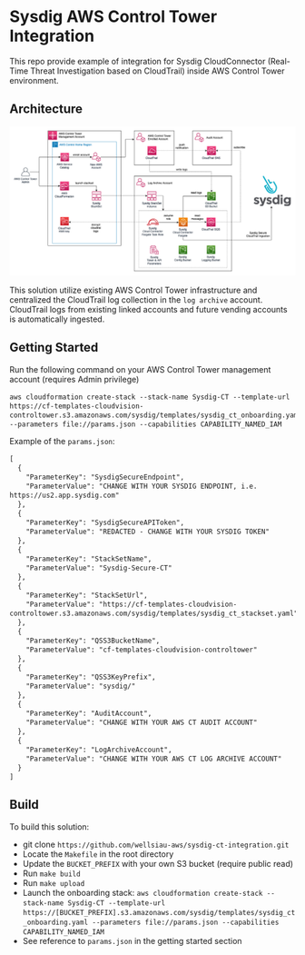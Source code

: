 # Sysdig AWS Control Tower Integration

This repo provide example of integration for Sysdig CloudConnector (Real-Time Threat Investigation based on CloudTrail) inside AWS Control Tower environment.

## Architecture

![Architecture Diagram](sysdig-ct-architecture.png)

This solution utilize existing AWS Control Tower infrastructure and centralized the CloudTrail log collection in the `log archive` account. CloudTrail logs from existing linked accounts and future vending accounts is automatically ingested.

## Getting Started 

Run the following command on your AWS Control Tower management account (requires Admin privilege)

```
aws cloudformation create-stack --stack-name Sysdig-CT --template-url https://cf-templates-cloudvision-controltower.s3.amazonaws.com/sysdig/templates/sysdig_ct_onboarding.yaml --parameters file://params.json --capabilities CAPABILITY_NAMED_IAM
```

Example of the `params.json`:

```
[
  {
    "ParameterKey": "SysdigSecureEndpoint",
    "ParameterValue": "CHANGE WITH YOUR SYSDIG ENDPOINT, i.e. https://us2.app.sysdig.com"
  }, 
  {
    "ParameterKey": "SysdigSecureAPIToken",
    "ParameterValue": "REDACTED - CHANGE WITH YOUR SYSDIG TOKEN"
  },
  {
    "ParameterKey": "StackSetName",
    "ParameterValue": "Sysdig-Secure-CT"
  },
  {
    "ParameterKey": "StackSetUrl",
    "ParameterValue": "https://cf-templates-cloudvision-controltower.s3.amazonaws.com/sysdig/templates/sysdig_ct_stackset.yaml"
  },
  {
    "ParameterKey": "QSS3BucketName",
    "ParameterValue": "cf-templates-cloudvision-controltower"
  },
  {
    "ParameterKey": "QSS3KeyPrefix",
    "ParameterValue": "sysdig/"
  },
  {
    "ParameterKey": "AuditAccount",
    "ParameterValue": "CHANGE WITH YOUR AWS CT AUDIT ACCOUNT"
  },
  {
    "ParameterKey": "LogArchiveAccount",
    "ParameterValue": "CHANGE WITH YOUR AWS CT LOG ARCHIVE ACCOUNT"
  }
]
```

## Build

To build this solution:
- git clone `https://github.com/wellsiau-aws/sysdig-ct-integration.git`
- Locate the `Makefile` in the root directory
- Update the `BUCKET_PREFIX` with your own S3 bucket (require public read)
- Run `make build`
- Run `make upload`
- Launch the onboarding stack: `aws cloudformation create-stack --stack-name Sysdig-CT --template-url https://[BUCKET_PREFIX].s3.amazonaws.com/sysdig/templates/sysdig_ct_onboarding.yaml --parameters file://params.json --capabilities CAPABILITY_NAMED_IAM`
- See reference to `params.json` in the getting started section
